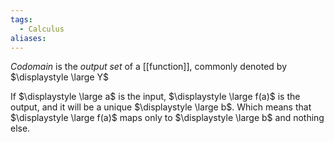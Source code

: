 ```yaml
---
tags:
  - Calculus
aliases:
---
```

*Codomain* is the *output set* of a [[function]], commonly denoted by $\displaystyle \large Y$

If $\displaystyle \large a$ is the input, $\displaystyle \large f(a)$ is the output, and it will be a unique $\displaystyle \large b$. Which means that $\displaystyle \large f(a)$ maps only to $\displaystyle \large b$ and nothing else.